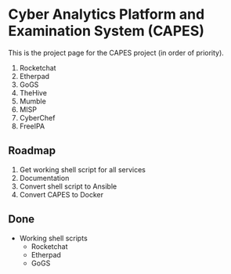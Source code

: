 # Cyber Analytics Platform and Examination System (CAPES)
This is the project page for the CAPES project (in order of priority).

1. Rocketchat
1. Etherpad
1. GoGS
1. TheHive
1. Mumble
1. MISP
1. CyberChef
1. FreeIPA

## Roadmap
1. Get working shell script for all services
1. Documentation
1. Convert shell script to Ansible
1. Convert CAPES to Docker

## Done
* Working shell scripts
  - Rocketchat
  - Etherpad
  - GoGS
